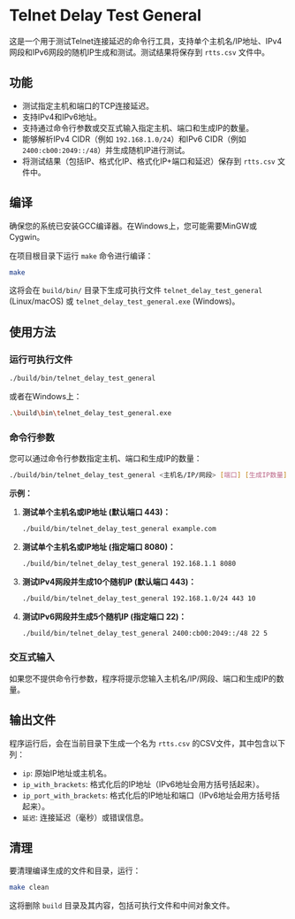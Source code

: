 # Telnet Delay Test General

这是一个用于测试Telnet连接延迟的命令行工具，支持单个主机名/IP地址、IPv4网段和IPv6网段的随机IP生成和测试。测试结果将保存到 `rtts.csv` 文件中。

## 功能

- 测试指定主机和端口的TCP连接延迟。
- 支持IPv4和IPv6地址。
- 支持通过命令行参数或交互式输入指定主机、端口和生成IP的数量。
- 能够解析IPv4 CIDR（例如 `192.168.1.0/24`）和IPv6 CIDR（例如 `2400:cb00:2049::/48`）并生成随机IP进行测试。
- 将测试结果（包括IP、格式化IP、格式化IP+端口和延迟）保存到 `rtts.csv` 文件中。

## 编译

确保您的系统已安装GCC编译器。在Windows上，您可能需要MinGW或Cygwin。

在项目根目录下运行 `make` 命令进行编译：

```bash
make
```

这将会在 `build/bin/` 目录下生成可执行文件 `telnet_delay_test_general` (Linux/macOS) 或 `telnet_delay_test_general.exe` (Windows)。

## 使用方法

### 运行可执行文件

```bash
./build/bin/telnet_delay_test_general
```

或者在Windows上：

```bash
.\build\bin\telnet_delay_test_general.exe
```

### 命令行参数

您可以通过命令行参数指定主机、端口和生成IP的数量：

```bash
./build/bin/telnet_delay_test_general <主机名/IP/网段> [端口] [生成IP数量]
```

**示例：**

1. **测试单个主机名或IP地址 (默认端口 443)：**
   ```bash
   ./build/bin/telnet_delay_test_general example.com
   ```

2. **测试单个主机名或IP地址 (指定端口 8080)：**
   ```bash
   ./build/bin/telnet_delay_test_general 192.168.1.1 8080
   ```

3. **测试IPv4网段并生成10个随机IP (默认端口 443)：**
   ```bash
   ./build/bin/telnet_delay_test_general 192.168.1.0/24 443 10
   ```

4. **测试IPv6网段并生成5个随机IP (指定端口 22)：**
   ```bash
   ./build/bin/telnet_delay_test_general 2400:cb00:2049::/48 22 5
   ```

### 交互式输入

如果您不提供命令行参数，程序将提示您输入主机名/IP/网段、端口和生成IP的数量。

## 输出文件

程序运行后，会在当前目录下生成一个名为 `rtts.csv` 的CSV文件，其中包含以下列：

- `ip`: 原始IP地址或主机名。
- `ip_with_brackets`: 格式化后的IP地址（IPv6地址会用方括号括起来）。
- `ip_port_with_brackets`: 格式化后的IP地址和端口（IPv6地址会用方括号括起来）。
- `延迟`: 连接延迟（毫秒）或错误信息。

## 清理

要清理编译生成的文件和目录，运行：

```bash
make clean
```

这将删除 `build` 目录及其内容，包括可执行文件和中间对象文件。